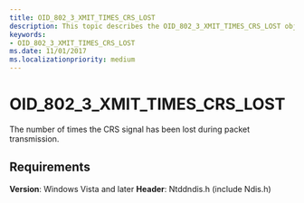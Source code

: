 ```yaml
---
title: OID_802_3_XMIT_TIMES_CRS_LOST
description: This topic describes the OID_802_3_XMIT_TIMES_CRS_LOST object identifier (OID).
keywords:
- OID_802_3_XMIT_TIMES_CRS_LOST
ms.date: 11/01/2017
ms.localizationpriority: medium
---
```


# OID_802_3_XMIT_TIMES_CRS_LOST

The number of times the CRS signal has been lost during packet transmission.

## Requirements

**Version**: Windows Vista and later
**Header**: Ntddndis.h (include Ndis.h)

